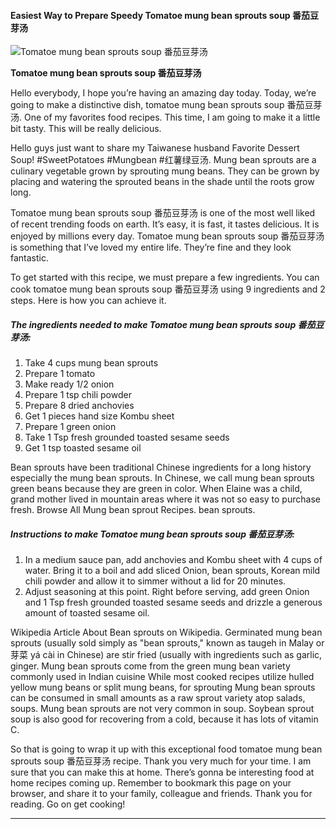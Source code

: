             

#### Easiest Way to Prepare Speedy Tomatoe mung bean sprouts soup 番茄豆芽汤

![Tomatoe mung bean sprouts soup 番茄豆芽汤](https://img-global.cpcdn.com/recipes/b958af85cc9bfd22/751x532cq70/tomatoe-mung-bean-sprouts-soup-%e7%95%aa%e8%8c%84%e8%b1%86%e8%8a%bd%e6%b1%a4-recipe-main-photo.jpg)

**Tomatoe mung bean sprouts soup 番茄豆芽汤**

Hello everybody, I hope you’re having an amazing day today. Today, we’re going to make a distinctive dish, tomatoe mung bean sprouts soup 番茄豆芽汤. One of my favorites food recipes. This time, I am going to make it a little bit tasty. This will be really delicious.

Hello guys just want to share my Taiwanese husband Favorite Dessert Soup! #SweetPotatoes #Mungbean #红薯绿豆汤. Mung bean sprouts are a culinary vegetable grown by sprouting mung beans. They can be grown by placing and watering the sprouted beans in the shade until the roots grow long.

Tomatoe mung bean sprouts soup 番茄豆芽汤 is one of the most well liked of recent trending foods on earth. It’s easy, it is fast, it tastes delicious. It is enjoyed by millions every day. Tomatoe mung bean sprouts soup 番茄豆芽汤 is something that I’ve loved my entire life. They’re fine and they look fantastic.

To get started with this recipe, we must prepare a few ingredients. You can cook tomatoe mung bean sprouts soup 番茄豆芽汤 using 9 ingredients and 2 steps. Here is how you can achieve it.

##### The ingredients needed to make Tomatoe mung bean sprouts soup 番茄豆芽汤:

1.  Take 4 cups mung bean sprouts
2.  Prepare 1 tomato
3.  Make ready 1/2 onion
4.  Prepare 1 tsp chili powder
5.  Prepare 8 dried anchovies
6.  Get 1 pieces hand size Kombu sheet
7.  Prepare 1 green onion
8.  Take 1 Tsp fresh grounded toasted sesame seeds
9.  Get 1 tsp toasted sesame oil

Bean sprouts have been traditional Chinese ingredients for a long history especially the mung bean sprouts. In Chinese, we call mung bean sprouts green beans because they are green in color. When Elaine was a child, grand mother lived in mountain areas where it was not so easy to purchase fresh. Browse All Mung bean sprout Recipes. bean sprouts.

##### Instructions to make Tomatoe mung bean sprouts soup 番茄豆芽汤:

1.  In a medium sauce pan, add anchovies and Kombu sheet with 4 cups of water. Bring it to a boil and add sliced Onion, bean sprouts, Korean mild chili powder and allow it to simmer without a lid for 20 minutes.
2.  Adjust seasoning at this point. Right before serving, add green Onion and 1 Tsp fresh grounded toasted sesame seeds and drizzle a generous amount of toasted sesame oil.

Wikipedia Article About Bean sprouts on Wikipedia. Germinated mung bean sprouts (usually sold simply as "bean sprouts," known as taugeh in Malay or 芽菜 yá cài in Chinese) are stir fried (usually with ingredients such as garlic, ginger. Mung bean sprouts come from the green mung bean variety commonly used in Indian cuisine While most cooked recipes utilize hulled yellow mung beans or split mung beans, for sprouting Mung bean sprouts can be consumed in small amounts as a raw sprout variety atop salads, soups. Mung bean sprouts are not very common in soup. Soybean sprout soup is also good for recovering from a cold, because it has lots of vitamin C.

So that is going to wrap it up with this exceptional food tomatoe mung bean sprouts soup 番茄豆芽汤 recipe. Thank you very much for your time. I am sure that you can make this at home. There’s gonna be interesting food at home recipes coming up. Remember to bookmark this page on your browser, and share it to your family, colleague and friends. Thank you for reading. Go on get cooking!

* * *